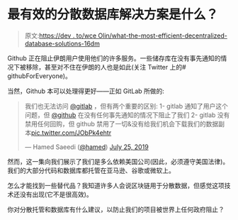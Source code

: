 # 最有效的分散数据库解决方案是什么？

> 原文:[https://dev . to/wce Olin/what-the-most-efficient-decentralized-database-solutions-16dm](https://dev.to/wceolin/what-are-the-most-efficient-decentralized-database-solutions-16dm)

Github 正在阻止伊朗用户使用他们的许多服务。一些储存库在没有事先通知的情况下被移除，甚至对不住在伊朗的人也是如此(关注 Twitter 上的# githubForEveryone)。

当然，Github 本可以处理得更好——正如 GitLab 所做的:

> 我们也无法访问 [@gitlab](https://twitter.com/gitlab?ref_src=twsrc%5Etfw) ，但有两个重要的区别:
> 1- gitlab 通知了用户这个问题，但 [@github](https://twitter.com/github?ref_src=twsrc%5Etfw) 在没有任何事先通知的情况下阻止了我们
> 2- gitlab 没有禁用任何回购，但 github 禁用了一切&没有给我们机会下载我们的数据副本[pic.twitter.com/JObPk4ehtr](https://t.co/JObPk4ehtr)
> 
> — Hamed Saeedi ([@hamed](https://dev.to/hamed)) [July 25, 2019](https://twitter.com/Hamed/status/1154500430317182976?ref_src=twsrc%5Etfw)

然而，这一集向我们展示了我们是多么依赖美国公司(因此，必须遵守美国法律)。我们的大部分代码和数据库都托管在亚马逊、谷歌或微软上。

怎么才能找到一些替代品？我知道许多人会说区块链用于分散数据，但感觉这项技术还没有出现(它不是很高效)。

你对分散托管和数据库有什么建议，以防止我们的项目被世界上任何政府阻止？